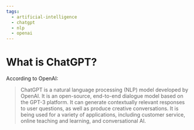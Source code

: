 ```yaml
---
tags:
  - artificial-intelligence
  - chatgpt
  - nlp
  - openai
---
```


# What is ChatGPT?

According to OpenAI:
> ChatGPT is a natural language processing (NLP) model developed by OpenAI. It is an open-source, end-to-end dialogue model based on the GPT-3 platform. It can generate contextually relevant responses to user questions, as well as produce creative conversations. It is being used for a variety of applications, including customer service, online teaching and learning, and conversational AI.


